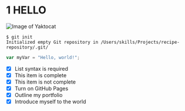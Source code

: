 # 1 HELLO
![Image of Yaktocat](https://octodex.github.com/images/yaktocat.png)
```
$ git init
Initialized empty Git repository in /Users/skills/Projects/recipe-repository/.git/
```
``` javascript
var myVar = "Hello, world!";
```
- [x] List syntax is required
- [x] This item is complete
- [x] This item is not complete
- [x] Turn on GitHub Pages
- [x] Outline my portfolio
- [x] Introduce myself to the world
